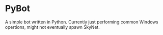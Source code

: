 # PyBot
A simple bot written in Python. Currently just performing common Windows opertions, might not eventually spawn SkyNet.
